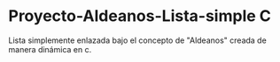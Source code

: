 # Proyecto-Aldeanos-Lista-simple C
Lista simplemente enlazada bajo el concepto de "Aldeanos" creada de manera dinámica en c.
